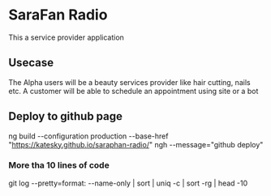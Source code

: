 # SaraFan Radio

This a service provider application

## Usecase
The Alpha users will be a beauty services provider like hair cutting, nails etc.
A customer will be able to schedule an appointment using site or a bot

## Deploy to github page

ng build --configuration production --base-href "https://katesky.github.io/saraphan-radio/"
ngh --message="github deploy"

### More tha 10 lines of code

git log --pretty=format: --name-only | sort | uniq -c | sort -rg | head -10
